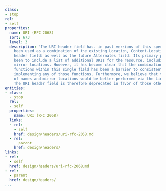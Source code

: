 ```yaml
---
class:
- stop
rel:
- self
properties:
  name: URI (RFC 2068)
  sort: 673
  level: 3
  description: 'The URI header field has, in past versions of this specification,
    been used as a combination of the existing Location, Content-Location, and Vary
    header fields as well as the future Alternates field. Its primary purpose has
    been to include a list of additional URIs for the resource, including names and
    mirror locations. However, it has become clear that the combination of many different
    functions within this single field has been a barrier to consistently and correctly
    implementing any of those functions. Furthermore, we believe that the identification
    of names and mirror locations would be better performed via the Link header field.
    The URI header field is therefore deprecated in favor of those other fields. '
entities:
- class:
  - stop
  rel:
  - self
  properties:
    name: URI (RFC 2068)
  links:
  - rel:
    - self
    href: design/headers/uri-rfc-2068.md
  - rel:
    - parent
    href: design/headers/
links:
- rel:
  - self
  href: design/headers/uri-rfc-2068.md
- rel:
  - parent
  href: design/headers/
...
```

